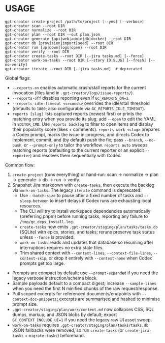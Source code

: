 # USAGE

```
gpt-creator create-project /path/to/project [--yes] [--verbose]
gpt-creator scan --root DIR
gpt-creator normalize --root DIR
gpt-creator plan --root DIR --out plan.json
gpt-creator generate {api|web|admin|db|docker} --root DIR
gpt-creator db {provision|import|seed} --root DIR
gpt-creator run {up|down|logs|open} --root DIR
gpt-creator verify --root DIR
gpt-creator create-tasks --root DIR [--jira tasks.md] [--force]
gpt-creator work-on-tasks --root DIR [--story ID|SLUG] [--fresh] [--no-verify]
gpt-creator iterate --root DIR [--jira tasks.md]  # deprecated
```

Global flags:
- `--reports-on` enables automatic crash/stall reports for the current invocation (files land in `.gpt-creator/logs/issue-reports/`).
- `--reports-off` disables reporting even if `GC_REPORTS_ON=1`.
- `--reports-idle-timeout <seconds>` overrides the idle/stall threshold (defaults to `1800`; also configurable via `GC_REPORTS_IDLE_TIMEOUT`).
- `reports [slug]` lists captured reports (newest first) or prints the matching entry when you provide its slug; add `--open` to edit the YAML in `EDITOR_CMD`. Use `reports backlog` to filter to open items and display their popularity score (likes + comments). `reports work <slug>` prepares a Codex prompt, marks the issue in-progress, and directs Codex to implement, commit, and (by default) push the fix; pass `--branch`, `--no-push`, or `--prompt-only` to tailor the workflow. `reports auto` sweeps matching reports (defaulting to the current reporter or an explicit `--reporter`) and resolves them sequentially with Codex.

Common flow:
1) `create-project` (runs everything) or hand‑run: scan → normalize → plan → generate → db → run → verify.
2) Snapshot Jira markdown with `create-tasks`, then execute the backlog via `work-on-tasks`. The legacy `iterate` command is deprecated.
   - Use `--batch-size` to pause after a fixed number of tasks and `--sleep-between` to insert delays if Codex runs are exhausting local resources.
   - The CLI will try to install workspace dependencies automatically (preferring pnpm) before running tasks, reporting any failure to `/tmp/gc_deps_install.log`.
   - `create-tasks` now emits `.gpt-creator/staging/plan/tasks/tasks.db` (SQLite) with epics, stories, and tasks; reruns preserve task status unless `--force` is provided.
   - `work-on-tasks` reads and updates that database so resuming after interruptions requires no extra state files.
   - Trim shared context with `--context-lines`, `--context-file-lines`, `--context-skip`, or drop it entirely with `--context-none` when Codex prompts get too large.
  - Prompts are compact by default; use `--prompt-expanded` if you need the legacy verbose instruction/schema block.
  - Sample payloads default to a compact digest; increase `--sample-lines` when you need the first N minified chunks of the raw request/response.
  - Pull scoped excerpts for referenced documents/endpoints with `--context-doc-snippets`; excerpts are summarised and hashed to minimise prompt size.
  - `.gpt-creator/staging/plan/work/context.md` now collapses CSS, SQL dumps, markup, and JSON blobs by default; export `GC_CONTEXT_INCLUDE_UI=1` if you need the legacy raw UI asset sweep.
  - `work-on-tasks` requires `.gpt-creator/staging/plan/tasks/tasks.db`; JSON fallbacks were removed, so run `create-tasks` (or `create-jira-tasks` + `migrate-tasks`) beforehand.
